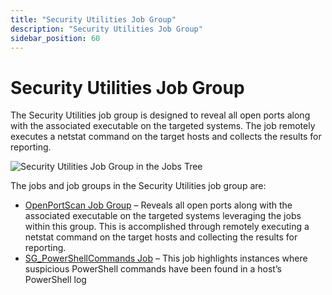 ```yaml
---
title: "Security Utilities Job Group"
description: "Security Utilities Job Group"
sidebar_position: 60
---
```


# Security Utilities Job Group

The Security Utilities job group is designed to reveal all open ports along with the associated
executable on the targeted systems. The job remotely executes a netstat command on the target hosts
and collects the results for reporting.

![Security Utilities Job Group in the Jobs Tree](/images/accessanalyzer/12.0/solutions/windows/securityutilities/jobstree.webp)

The jobs and job groups in the Security Utilities job group are:

- [OpenPortScan Job Group](/docs/accessanalyzer/12.0/solutions/windows/securityutilities/openportscan/overview.md) – Reveals all open ports along with the
  associated executable on the targeted systems leveraging the jobs within this group. This is
  accomplished through remotely executing a netstat command on the target hosts and collecting the
  results for reporting.
- [SG_PowerShellCommands Job](/docs/accessanalyzer/12.0/solutions/windows/securityutilities/sg_powershellcommands.md) – This job highlights instances where
  suspicious PowerShell commands have been found in a host’s PowerShell log

